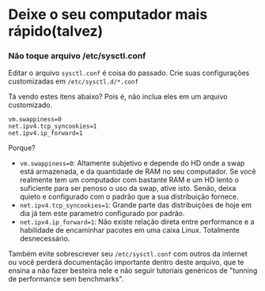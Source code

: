 # Deixe o seu computador mais rápido(talvez)

### Não toque arquivo /etc/sysctl.conf

Editar o arquivo `sysctl.conf` é coisa do passado. Crie suas configurações customizadas em `/etc/sysctl.d/*.conf`

Tá vendo estes itens abaixo? Pois é, não inclua eles em um arquivo customizado.

```
vm.swappiness=0
net.ipv4.tcp_syncookies=1
net.ipv4.ip_forward=1
```

Porque?
- `vm.swappiness=0`: Altamente subjetivo e depende do HD onde a swap está armazenada, e da quantidade de RAM no seu computador. Se você realmente tem um computador com bastante RAM e um HD lento o suficiente para ser penoso o uso da swap, ative isto. Senão, deixa quieto e configurado com o padrão que a sua distribuição fornece.
- `net.ipv4.tcp_syncookies=1`: Grande parte das distribuições de hoje em dia já tem este parametro configurado por padrão.
- `net.ipv4.ip_forward=1`: Não existe relação direta entre performance e a habilidade de encaminhar pacotes em uma caixa Linux. Totalmente desnecessário.

Também evite sobrescrever seu `/etc/sysctl.conf` com outros da internet ou você perderá documentação importante dentro deste arquivo, que te ensina a não fazer besteira nele e não seguir tutoriais genéricos de "tunning de performance sem benchmarks".
